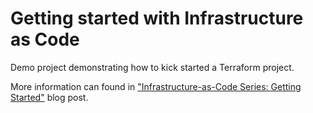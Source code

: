 # Getting started with Infrastructure as Code

Demo project demonstrating how to kick started a Terraform project.

More information can found in ["Infrastructure-as-Code Series: Getting Started"](https://damyanon.net/post/iac-getting-started/) blog post. 
